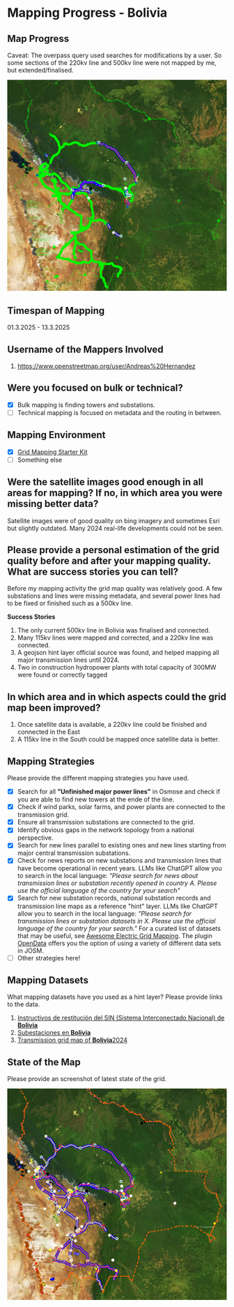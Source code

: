 # Mapping Progress - Bolivia

## Map Progress
Caveat: The overpass query used searches for modifications by a user. So some sections of the 220kv line and 500kv line were not mapped by me, but extended/finalised.

![alt text](<images/DeltaBolivia.png>)

## Timespan of Mapping
01.3.2025 - 13.3.2025

## Username of the Mappers Involved 
1. https://www.openstreetmap.org/user/Andreas%20Hernandez

## Were you focused on bulk or technical? 
- [x] Bulk mapping is finding towers and substations.
- [ ] Technical mapping is focused on metadata and the routing in between. 

## Mapping Environment  
- [x] [Grid Mapping Starter Kit](https://github.com/open-energy-transition/grid-mapping-starter-kit)
- [ ] Something else 

## Were the satellite images good enough in all areas for mapping? If no, in which area you were missing better data?
Satellite images were of good quality on bing imagery and sometimes Esri but slightly outdated. Many 2024 real-life developments could not be seen.

## Please provide a personal estimation of the grid quality before and after your mapping quality. What are success stories you can tell?
Before my mapping activity the grid map quality was relatively good. A few substations and lines were missing metadata, and several power lines had to be fixed or finished such as a 500kv line.

**Success Stories**
1. The only current 500kv line in Bolivia was finalised and connected.
2. Many 115kv lines were mapped and corrected, and a 220kv line was connected.
3. A geojson hint layer official source was found, and helped mapping all major transmission lines until 2024.
4. Two in construction hydropower plants with total capacity of 300MW were found or correctly tagged

## In which area and in which aspects could the grid map been improved?
1. Once satellite data is available, a 220kv line could be finished and connected in the East
2. A 115kv line in the South could be mapped once satellite data is better.

## Mapping Strategies
Please provide the different mapping strategies you have used. 

- [x] Search for all **"Unfinished major power lines"** in Osmose and check if you are able to find new towers at the ende of the line.
- [x] Check if wind parks, solar farms, and power plants are connected to the transmission grid.
- [x] Ensure all transmission substations are connected to the grid.
- [x] Identify obvious gaps in the network topology from a national perspective.
- [x] Search for new lines parallel to existing ones and new lines starting from major central transmission substations.
- [x] Check for news reports on new substations and transmission lines that have become operational in recent years. LLMs like ChatGPT allow you to search in the local language: _"Please search for news about transmission lines or substation recently opened in country A. Please use the official language of the country for your search"_
- [x] Search for new substation records, national substation records and transmission line maps as a reference "hint" layer. LLMs like ChatGPT allow you to search in the local language: _"Please search for transmission lines or substation datasets in X. Please use the official language of the country for your search."_ For a curated list of datasets that may be useful, see [Awesome Electric Grid Mapping](https://github.com/open-energy-transition/Awesome-Electric-Grid-Mapping). The plugin [OpenData](https://wiki.openstreetmap.org/wiki/JOSM/Plugins/OpenData) offers you the option of using a variety of different data sets in JOSM.
- [ ] Other strategies here!

## Mapping Datasets
What mapping datasets have you used as a hint layer? Please provide links to the data.
1. [Instructivos de restitución del SIN (Sistema Interconectado Nacional) de **Bolivia**](https://www.cndc.bo/media/archivos/normas/Instructivos_de_Restitucion_del_SIN.pdf)
2. [Subestaciones en **Bolivia**](https://www.scribd.com/document/425875074/Subestaciones-en-Bolivia)
3. [Transmission grid map of **Bolivia**2024](https://geoportal.mhe.gob.bo/layers/geonode:transmision_sin_20220810/layer_export#/)

## State of the Map
Please provide an screenshot of latest state of the grid.

![alt text](<images/Bolivia%202025-03-14%2009-26-23.png>)


